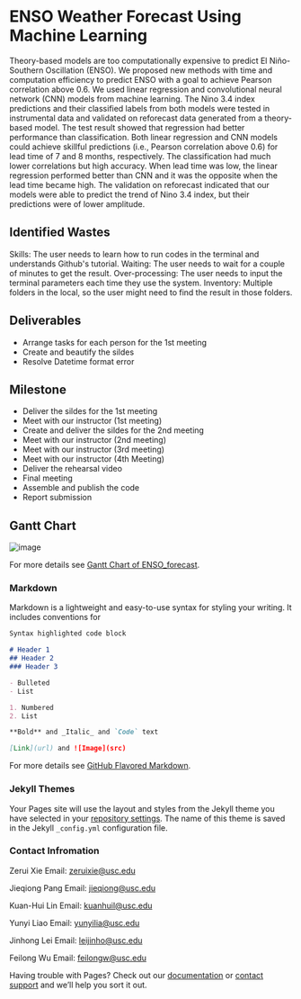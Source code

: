 # ENSO Weather Forecast Using Machine Learning

Theory-based models are too computationally expensive to predict El Niño-Southern Oscillation (ENSO). We proposed new methods with time and computation efficiency to predict ENSO with a goal to achieve Pearson correlation above 0.6. We used linear regression and convolutional neural network (CNN) models from machine learning. The Nino 3.4 index predictions and their classified labels from both models were tested in instrumental data and validated on reforecast data generated from a theory-based model. The test result showed that regression had better performance than classification. Both linear regression and CNN models could achieve skillful predictions (i.e., Pearson correlation above 0.6) for lead time of 7 and 8 months, respectively. The classification had much lower correlations but high accuracy. When lead time was low, the linear regression performed better than CNN and it was the opposite when the lead time became high. The validation on reforecast indicated that our models were able to predict the trend of Nino 3.4 index, but their predictions were of lower amplitude.

## Identified Wastes
Skills:
The user needs to learn how to run codes in the terminal and understands Github's tutorial.
Waiting:
The user needs to wait for a couple of minutes to get the result.
Over-processing:
The user needs to input the terminal parameters each time they use the system.
Inventory:
Multiple folders in the local, so the user might need to find the result in those folders.

## Deliverables
- Arrange tasks for each person for the 1st meeting
- Create and beautify the sildes
- Resolve Datetime format error

## Milestone
- Deliver the sildes for the 1st meeting
- Meet with our instructor (1st meeting) 
- Create and deliver the sildes for the 2nd meeting
- Meet with our instructor (2nd meeting) 
- Meet with our instructor (3rd meeting)
- Meet with our instructor (4th Meeting)
- Deliver the rehearsal video
- Final meeting
- Assemble and publish the code 
- Report submission

## Gantt Chart
![image](https://ds-560.github.io/ENSO_forecast/week1_gantt_chart.jpg)

For more details see [Gantt Chart of ENSO_forecast](https://ds-560.github.io/ENSO_forecast/PROJECT_GANTT_CHART.xlsx).



### Markdown

Markdown is a lightweight and easy-to-use syntax for styling your writing. It includes conventions for

```markdown
Syntax highlighted code block

# Header 1
## Header 2
### Header 3

- Bulleted
- List

1. Numbered
2. List

**Bold** and _Italic_ and `Code` text

[Link](url) and ![Image](src)
```

For more details see [GitHub Flavored Markdown](https://guides.github.com/features/mastering-markdown/).

### Jekyll Themes

Your Pages site will use the layout and styles from the Jekyll theme you have selected in your [repository settings](https://github.com/DS-560/ENSO_forecast/settings). The name of this theme is saved in the Jekyll `_config.yml` configuration file.

### Contact Infromation
Zerui Xie 
Email: zeruixie@usc.edu

Jieqiong Pang
Email: jieqiong@usc.edu

Kuan-Hui Lin
Email: kuanhuil@usc.edu  

Yunyi Liao
Email: yunyilia@usc.edu

Jinhong Lei
Email: leijinho@usc.edu

Feilong Wu
Email: feilongw@usc.edu


Having trouble with Pages? Check out our [documentation](https://docs.github.com/categories/github-pages-basics/) or [contact support](https://github.com/contact) and we’ll help you sort it out.
